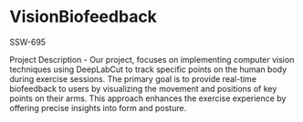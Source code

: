 # VisionBiofeedback
SSW-695

Project Description -
Our project, focuses on implementing computer vision techniques using DeepLabCut to track specific points on the human body during exercise sessions. The primary goal is to provide real-time biofeedback to users by visualizing the movement and positions of key points on their arms. This approach enhances the exercise experience by offering precise insights into form and posture.

